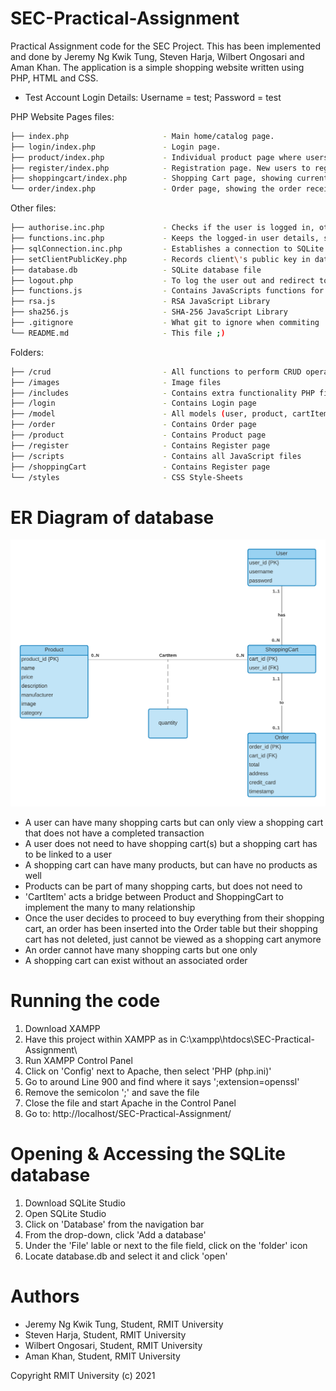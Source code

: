 # SEC-Practical-Assignment
Practical Assignment code for the SEC Project. This has been implemented and done by Jeremy Ng Kwik Tung, Steven Harja, Wilbert Ongosari and Aman Khan. The application is a simple shopping website written using PHP, HTML and CSS.

* Test Account Login Details: Username = test; Password = test

PHP Website Pages files:
```bash
├── index.php                     - Main home/catalog page.
├── login/index.php               - Login page.
├── product/index.php             - Individual product page where users can add product to their cart.
├── register/index.php            - Registration page. New users to register here.
├── shoppingcart/index.php        - Shopping Cart page, showing current user\'s shopping cart.
└── order/index.php               - Order page, showing the order receipt after a successful payment.                  
```

Other files:
```bash
├── authorise.inc.php             - Checks if the user is logged in, otherwise it heads to the login page
├── functions.inc.php             - Keeps the logged-in user details, server public & private keys in current session
├── sqlConnection.inc.php         - Establishes a connection to SQLite database
├── setClientPublicKey.php        - Records client\'s public key in database
├── database.db                   - SQLite database file
├── logout.php                    - To log the user out and redirect to login page.
├── functions.js                  - Contains JavaScripts functions for encryption and description and gererating client side RSA keys
├── rsa.js                        - RSA JavaScript Library
├── sha256.js                     - SHA-256 JavaScript Library
├── .gitignore                    - What git to ignore when commiting
└── README.md                     - This file ;)
```

Folders:
```bash
├── /crud                         - All functions to perform CRUD operation to the database
├── /images                       - Image files
├── /includes                     - Contains extra functionality PHP files
├── /login                        - Contains Login page
├── /model                        - All models (user, product, cartItem, shoppingCart, order) representing a parallel to the database tables
├── /order                        - Contains Order page
├── /product                      - Contains Product page
├── /register                     - Contains Register page
├── /scripts                      - Contains all JavaScript files
├── /shoppingCart                 - Contains Register page
└── /styles                       - CSS Style-Sheets
```
# ER Diagram of database
![img.png](images/er_diagram.png)
<br>
 - A user can have many shopping carts but can only view a shopping cart that does not have a completed transaction
 - A user does not need to have shopping cart(s) but a shopping cart has to be linked to a user
 - A shopping cart can have many products, but can have no products as well
 - Products can be part of many shopping carts, but does not need to
 - 'CartItem' acts a bridge between Product and ShoppingCart to implement the many to many relationship
 - Once the user decides to proceed to buy everything from their shopping cart, an order has been inserted into the Order table but their shopping cart has not deleted, just cannot be viewed as a shopping cart anymore
 - An order cannot have many shopping carts but one only
 - A shopping cart can exist without an associated order

# Running the code
1. Download XAMPP
2. Have this project within XAMPP as in C:\xampp\htdocs\SEC-Practical-Assignment\
3. Run XAMPP Control Panel
4. Click on 'Config' next to Apache, then select 'PHP (php.ini)'
5. Go to around Line 900 and find where it says ';extension=openssl'
6. Remove the semicolon ';' and save the file
7. Close the file and start Apache in the Control Panel
8. Go to: http://localhost/SEC-Practical-Assignment/

# Opening & Accessing the SQLite database
1. Download SQLite Studio
2. Open SQLite Studio
3. Click on 'Database' from the navigation bar
4. From the drop-down, click 'Add a database'
5. Under the 'File' lable or next to the file field, click on the 'folder' icon
6. Locate database.db and select it and click 'open'

# Authors
* Jeremy Ng Kwik Tung, Student, RMIT University
* Steven Harja, Student, RMIT University
* Wilbert Ongosari, Student, RMIT University
* Aman Khan, Student, RMIT University

Copyright RMIT University (c) 2021

